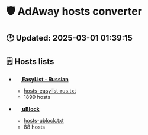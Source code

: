 # 🛡 AdAway hosts converter

## 🕒 Updated: 2025-03-01 01:39:15

## 🗒 Hosts lists

- [**<img src="https://upload.wikimedia.org/wikipedia/commons/thumb/9/9b/Adblock_Plus_2014_Logo.svg/640px-Adblock_Plus_2014_Logo.svg.png" alt="" style="height: 1rem;" /> EasyList - Russian**](https://raw.githubusercontent.com/hectorm/hmirror/master/data/easylist-rus/list.txt)

  - [hosts-easylist-rus.txt](https://raw.githubusercontent.com/C010UR/adaway-hosts-converter/main/hosts-easylist-rus.txt)<br>
  - 1899 hosts

- [**<img src="https://raw.githubusercontent.com/gorhill/uBlock/master/src/img/ublock.svg" alt="" style="height: 1rem;" /> uBlock**](https://raw.githubusercontent.com/hectorm/hmirror/master/data/ublock/list.txt)

  - [hosts-ublock.txt](https://raw.githubusercontent.com/C010UR/adaway-hosts-converter/main/hosts-ublock.txt)<br>
  - 88 hosts


